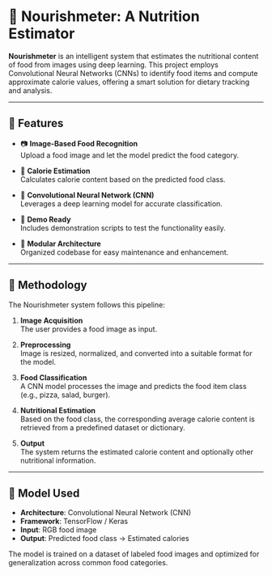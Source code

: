 # 🥗 Nourishmeter: A Nutrition Estimator

**Nourishmeter** is an intelligent system that estimates the nutritional content of food from images using deep learning. This project employs Convolutional Neural Networks (CNNs) to identify food items and compute approximate calorie values, offering a smart solution for dietary tracking and analysis.

---

## 🚀 Features

- 📷 **Image-Based Food Recognition**  
  Upload a food image and let the model predict the food category.

- 🔢 **Calorie Estimation**  
  Calculates calorie content based on the predicted food class.

- 🧠 **Convolutional Neural Network (CNN)**  
  Leverages a deep learning model for accurate classification.

- 🧪 **Demo Ready**  
  Includes demonstration scripts to test the functionality easily.

- 🔌 **Modular Architecture**  
  Organized codebase for easy maintenance and enhancement.

---

## 🧠 Methodology

The Nourishmeter system follows this pipeline:

1. **Image Acquisition**  
   The user provides a food image as input.

2. **Preprocessing**  
   Image is resized, normalized, and converted into a suitable format for the model.

3. **Food Classification**  
   A CNN model processes the image and predicts the food item class (e.g., pizza, salad, burger).

4. **Nutritional Estimation**  
   Based on the food class, the corresponding average calorie content is retrieved from a predefined dataset or dictionary.

5. **Output**  
   The system returns the estimated calorie content and optionally other nutritional information.

---

## 🧰 Model Used

- **Architecture**: Convolutional Neural Network (CNN)  
- **Framework**: TensorFlow / Keras  
- **Input**: RGB food image  
- **Output**: Predicted food class → Estimated calories  

The model is trained on a dataset of labeled food images and optimized for generalization across common food categories.

